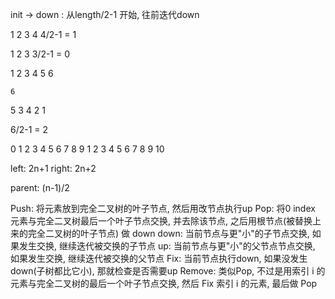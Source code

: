 

init -> down  : 从length/2-1 开始, 往前迭代down

1 2 3 4
4/2-1 = 1

1 2 3
3/2-1 = 0

1 2 3 4 5 6

    6
 5     3
4 2  1

6/2-1 = 2


0 1 2 3 4 5 6 7 8 9
1 2 3 4 5 6 7 8 9 10

left: 2n+1
right: 2n+2

parent: (n-1)/2

Push: 将元素放到完全二叉树的叶子节点, 然后用改节点执行up
Pop: 将0 index 元素与完全二叉树最后一个叶子节点交换, 并去除该节点, 之后用根节点(被替换上来的完全二叉树的叶子节点) 做 down
down: 当前节点与更"小"的子节点交换, 如果发生交换, 继续迭代被交换的子节点
up: 当前节点与更"小"的父节点节点交换, 如果发生交换, 继续迭代被交换的父节点
Fix: 当前节点执行down, 如果没发生down(子树都比它小), 那就检查是否需要up
Remove: 类似Pop, 不过是用索引 i 的元素与完全二叉树的最后一个叶子节点交换, 然后 Fix 索引 i 的元素, 最后做 Pop


